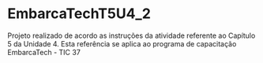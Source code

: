 # EmbarcaTechT5U4_2
Projeto realizado de acordo as instruções da atividade referente ao Capítulo 5 da Unidade 4. Esta referência se aplica ao programa de capacitação EmbarcaTech - TIC 37
